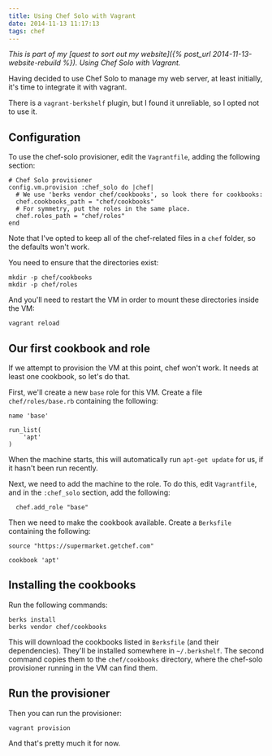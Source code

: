 ```yaml
---
title: Using Chef Solo with Vagrant
date: 2014-11-13 11:17:13
tags: chef
---
```


*This is part of my [quest to sort out my website]({% post_url 2014-11-13-website-rebuild %}).
Using Chef Solo with Vagrant.*

Having decided to use Chef Solo to manage my web server, at least initially,
it's time to integrate it with vagrant.

There is a `vagrant-berkshelf` plugin, but I found it unreliable, so I opted
not to use it.

## Configuration

To use the chef-solo provisioner, edit the `Vagrantfile`, adding the following
section:

    # Chef Solo provisioner
    config.vm.provision :chef_solo do |chef|
      # We use 'berks vendor chef/cookbooks', so look there for cookbooks:
      chef.cookbooks_path = "chef/cookbooks"
      # For symmetry, put the roles in the same place.
      chef.roles_path = "chef/roles"
    end

Note that I've opted to keep all of the chef-related files in a `chef` folder,
so the defaults won't work.

You need to ensure that the directories exist:

    mkdir -p chef/cookbooks
    mkdir -p chef/roles

And you'll need to restart the VM in order to mount these directories inside
the VM:

    vagrant reload

## Our first cookbook and role

If we attempt to provision the VM at this point, chef won't work. It needs at
least one cookbook, so let's do that.

First, we'll create a new `base` role for this VM. Create a file
`chef/roles/base.rb` containing the following:

    name 'base'

    run_list(
        'apt'
    )

When the machine starts, this will automatically run `apt-get update` for us,
if it hasn't been run recently.

Next, we need to add the machine to the role. To do this, edit `Vagrantfile`,
and in the `:chef_solo` section, add the following:

      chef.add_role "base"

Then we need to make the cookbook available. Create a `Berksfile` containing
the following:

    source "https://supermarket.getchef.com"

    cookbook 'apt'

## Installing the cookbooks

Run the following commands:

    berks install
    berks vendor chef/cookbooks

This will download the cookbooks listed in `Berksfile` (and their
dependencies). They'll be installed somewhere in `~/.berkshelf`. The second
command copies them to the `chef/cookbooks` directory, where the chef-solo
provisioner running in the VM can find them.

## Run the provisioner

Then you can run the provisioner:

    vagrant provision

And that's pretty much it for now.
